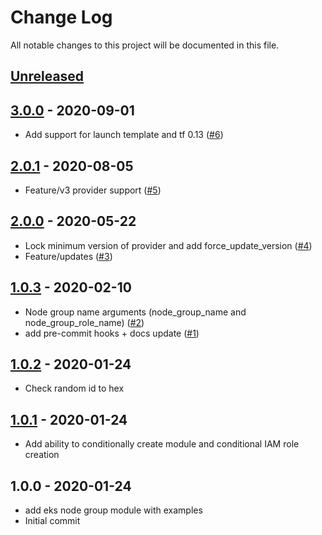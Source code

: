 # Change Log

All notable changes to this project will be documented in this file.

<a name="unreleased"></a>
## [Unreleased]



<a name="3.0.0"></a>
## [3.0.0] - 2020-09-01

- Add support for launch template and tf 0.13 ([#6](https://github.com/umotif-public/terraform-aws-eks-node-group/issues/6))


<a name="2.0.1"></a>
## [2.0.1] - 2020-08-05

- Feature/v3 provider support ([#5](https://github.com/umotif-public/terraform-aws-eks-node-group/issues/5))


<a name="2.0.0"></a>
## [2.0.0] - 2020-05-22

- Lock minimum version of provider and add force_update_version ([#4](https://github.com/umotif-public/terraform-aws-eks-node-group/issues/4))
- Feature/updates ([#3](https://github.com/umotif-public/terraform-aws-eks-node-group/issues/3))


<a name="1.0.3"></a>
## [1.0.3] - 2020-02-10

- Node group name arguments (node_group_name and node_group_role_name) ([#2](https://github.com/umotif-public/terraform-aws-eks-node-group/issues/2))
- add pre-commit hooks + docs update ([#1](https://github.com/umotif-public/terraform-aws-eks-node-group/issues/1))


<a name="1.0.2"></a>
## [1.0.2] - 2020-01-24

- Check random id to hex


<a name="1.0.1"></a>
## [1.0.1] - 2020-01-24

- Add ability to conditionally create module and conditional IAM role creation


<a name="1.0.0"></a>
## 1.0.0 - 2020-01-24

- add eks node group module with examples
- Initial commit


[Unreleased]: https://github.com/umotif-public/terraform-aws-eks-node-group/compare/3.0.0...HEAD
[3.0.0]: https://github.com/umotif-public/terraform-aws-eks-node-group/compare/2.0.1...3.0.0
[2.0.1]: https://github.com/umotif-public/terraform-aws-eks-node-group/compare/2.0.0...2.0.1
[2.0.0]: https://github.com/umotif-public/terraform-aws-eks-node-group/compare/1.0.3...2.0.0
[1.0.3]: https://github.com/umotif-public/terraform-aws-eks-node-group/compare/1.0.2...1.0.3
[1.0.2]: https://github.com/umotif-public/terraform-aws-eks-node-group/compare/1.0.1...1.0.2
[1.0.1]: https://github.com/umotif-public/terraform-aws-eks-node-group/compare/1.0.0...1.0.1
